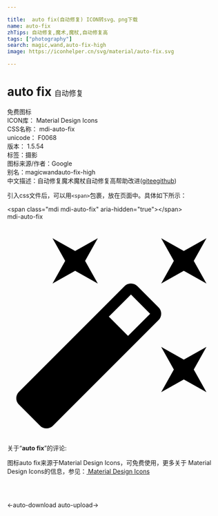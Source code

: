 ```yaml
---

title:  auto fix(自动修复) ICON转svg、png下载
name: auto-fix
zhTips: 自动修复,魔术,魔杖,自动修复高
tags: ["photography"]
search: magic,wand,auto-fix-high
image: https://iconhelper.cn/svg/material/auto-fix.svg

---
```


# auto fix  <small style="font-size: 60%;font-weight: 100">自动修复</small>


<div class="detail-page">
<p>
<span><span class="badge-success badge">免费图标</span> </span>
<br/>
<span>
ICON库：
<span class="badge-secondary badge">Material Design Icons</span> 
</span>
<br/>
<span>
CSS名称：
<span class="badge-secondary badge">mdi-auto-fix</span> 
</span>
<br/>
<span>
unicode：
<span class="badge-secondary badge">F0068</span> 
<copy-btn content='F0068' btn-title=""></copy-btn>
<copy-btn :content='String.fromCodePoint(parseInt("F0068", 16))' btn-title="复制U"></copy-btn>
</span>
<br/>
<span>
版本：
<span class="badge-secondary badge">1.5.54</span> 
</span><br/><span>标签：<span class="badge-light badge"><router-link to="/tags/photography.html">摄影</router-link></span></span>
<br/>
<span>图标来源/作者：<span class="badge-light badge">Google</span></span> 
<br/>
<span>别名：<span class="badge-light badge">magic</span><span class="badge-light badge">wand</span><span class="badge-light badge">auto-fix-high</span></span><br/><span class="zh-detail">中文描述：<span class="badge-primary badge">自动修复</span><span class="badge-primary badge">魔术</span><span class="badge-primary badge">魔杖</span><span class="badge-primary badge">自动修复高</span><span class="help-link"><span>帮助改进</span>(<a href="https://gitee.com/liuwave/icon-helper/edit/master/json/material/auto-fix.json" target="_blank" rel="noopener noreferrer">gitee</a><a href="https://github.com/liuwave/icon-helper/edit/master/json/material/auto-fix.json" target="_blank" rel="noopener noreferrer">github</a></span>)</span><br/>
</p>
</div>
<div class="alert alert-dark">
  <i class="mdi mdi-auto-fix mdi-48px"></i>
  <i class="mdi mdi-auto-fix mdi-36px"></i>
  <i class="mdi mdi-auto-fix mdi-24px"></i>
  <i class="mdi mdi-auto-fix mdi-18px"></i>
</div>
<div>
  <p>引入css文件后，可以用<code>&lt;span&gt;</code>包裹，放在页面中。具体如下所示：    
  </p>
  <div class="alert alert-primary" style="font-size: 14px">
    &lt;span class="mdi mdi-auto-fix" aria-hidden="true"&gt;&lt;/span&gt;
    <copy-btn content='<span class="mdi mdi-auto-fix" aria-hidden="true"></span>'></copy-btn>
  </div>
  <div class="alert alert-secondary">
    <i class="mdi mdi-auto-fix"
    style="font-size: 24px"
    aria-hidden="true"></i> mdi-auto-fix
    <copy-btn content="mdi-auto-fix" btn-title="复制图标名称"></copy-btn>
  </div>
</div>
<div id="svg" class="svg-wrap">
<svg xmlns="http://www.w3.org/2000/svg" viewBox="0 0 24 24"><path d="M7.5,5.6L5,7L6.4,4.5L5,2L7.5,3.4L10,2L8.6,4.5L10,7L7.5,5.6M19.5,15.4L22,14L20.6,16.5L22,19L19.5,17.6L17,19L18.4,16.5L17,14L19.5,15.4M22,2L20.6,4.5L22,7L19.5,5.6L17,7L18.4,4.5L17,2L19.5,3.4L22,2M13.34,12.78L15.78,10.34L13.66,8.22L11.22,10.66L13.34,12.78M14.37,7.29L16.71,9.63C17.1,10 17.1,10.65 16.71,11.04L5.04,22.71C4.65,23.1 4,23.1 3.63,22.71L1.29,20.37C0.9,20 0.9,19.35 1.29,18.96L12.96,7.29C13.35,6.9 14,6.9 14.37,7.29Z" /></svg>
</div>
<detail full-name='mdi-auto-fix'></detail>
<div class="icon-detail__container">
<p>关于“<b>auto fix</b>”的评论:</p>
</div>
<Vssue title="关于“auto fix”的评论" />    
<div><p>图标auto fix来源于Material Design Icons，可免费使用，更多关于 Material Design Icons的信息，参见：<a target="_blank" href="https://iconhelper.cn/material.html"> Material Design Icons</a>
</p></div>

<div style="padding:2rem 0 " class="page-nav"><p class="inner"><span class="prev">←<router-link to="/icon/auto-download.html">auto-download</router-link></span> <span class="next"><router-link to="/icon/auto-upload.html">auto-upload</router-link>→</span></p></div>


